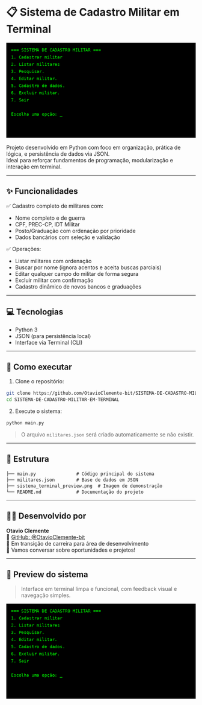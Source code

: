 # 📋 Sistema de Cadastro Militar em Terminal

![Demonstração no terminal](sistema_terminal_preview.png)

Projeto desenvolvido em Python com foco em organização, prática de lógica, e persistência de dados via JSON.  
Ideal para reforçar fundamentos de programação, modularização e interação em terminal.

---

## ✨ Funcionalidades

✅ Cadastro completo de militares com:
- Nome completo e de guerra
- CPF, PREC-CP, IDT Militar
- Posto/Graduação com ordenação por prioridade
- Dados bancários com seleção e validação

✅ Operações:
- Listar militares com ordenação
- Buscar por nome (ignora acentos e aceita buscas parciais)
- Editar qualquer campo do militar de forma segura
- Excluir militar com confirmação
- Cadastro dinâmico de novos bancos e graduações

---

## 💻 Tecnologias

- Python 3
- JSON (para persistência local)
- Interface via Terminal (CLI)

---

## 🚀 Como executar

1. Clone o repositório:

```bash
git clone https://github.com/OtavioClemente-bit/SISTEMA-DE-CADASTRO-MILITAR-EM-TERMINAL.git
cd SISTEMA-DE-CADASTRO-MILITAR-EM-TERMINAL
```

2. Execute o sistema:

```bash
python main.py
```

> O arquivo `militares.json` será criado automaticamente se não existir.

---

## 📂 Estrutura

```
├── main.py               # Código principal do sistema
├── militares.json        # Base de dados em JSON
├── sistema_terminal_preview.png  # Imagem de demonstração
└── README.md             # Documentação do projeto
```

---

## 🙋‍♂️ Desenvolvido por

**Otavio Clemente**  
🔗 [GitHub: @OtavioClemente-bit](https://github.com/OtavioClemente-bit)  
🚀 Em transição de carreira para área de desenvolvimento  
💬 Vamos conversar sobre oportunidades e projetos!

---

## 📸 Preview do sistema

> Interface em terminal limpa e funcional, com feedback visual e navegação simples.

![Preview](sistema_terminal_preview.png)
